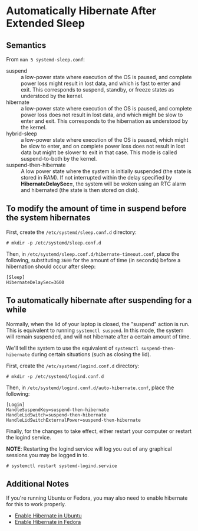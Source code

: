# Automatically Hibernate After Extended Sleep

## Semantics

From `man 5 systemd-sleep.conf`:

<dl>

<dt>suspend</dt>
<dd>
a low-power state where execution of the OS is paused, and complete power loss
might result in lost data, and which is fast to enter and exit. This
corresponds to suspend, standby, or freeze states as understood by the kernel.
</dd>

<dt>hibernate</dt>
<dd>
a low-power state where execution of the OS is paused, and complete power loss
does not result in lost data, and which might be slow to enter and exit. This
corresponds to the hibernation as understood by the kernel.
</dd>

<dt>hybrid-sleep</dt>
<dd>
a low-power state where execution of the OS is paused, which might be slow to
enter, and on complete power loss does not result in lost data but might be
slower to exit in that case. This mode is called suspend-to-both by the kernel.
</dd>

<dt>suspend-then-hibernate</dt>
<dd>
A low power state where the system is initially suspended (the state is stored
in RAM).  If not interrupted within the delay specified by
<strong>HibernateDelaySec=</strong>, the system will be woken using an RTC
alarm and hibernated (the state is then stored on disk).
</dd>

</dl>

## To modify the amount of time in suspend before the system hibernates

First, create the `/etc/systemd/sleep.conf.d` directory:

```
# mkdir -p /etc/systemd/sleep.conf.d
```

Then, in `/etc/systemd/sleep.conf.d/hibernate-timeout.conf`, place the
following, substituting `3600` for the amount of time (in seconds) before a
hibernation should occur after sleep:

```
[Sleep]
HibernateDelaySec=3600
```

## To automatically hibernate after suspending for a while

Normally, when the lid of your laptop is closed, the "suspend" action is run.
This is equivalent to running `systemctl suspend`. In this mode, the system
will remain suspended, and will not hibernate after a certain amount of time.

We'll tell the system to use the equivalent of `systemctl suspend-then-hibernate`
during certain situations (such as closing the lid).

First, create the `/etc/systemd/logind.conf.d` directory:

```
# mkdir -p /etc/systemd/logind.conf.d
```

Then, in `/etc/systemd/logind.conf.d/auto-hibernate.conf`, place the following:

```
[Login]
HandleSuspendKey=suspend-then-hibernate
HandleLidSwitch=suspend-then-hibernate
HandleLidSwitchExternalPower=suspend-then-hibernate
```

Finally, for the changes to take effect, either restart your computer or
restart the logind service.

**NOTE**: Restarting the logind service will log you out of any graphical
sessions you may be logged in to.

```
# systemctl restart systemd-logind.service
```

## Additional Notes

If you're running Ubuntu or Fedora, you may also need to enable hibernate for
this to work properly.
- [Enable Hibernate in Ubuntu](enable-hibernate-in-ubuntu.md)
- [Enable Hibernate in Fedora](enable-hibernate-in-fedora.md)
